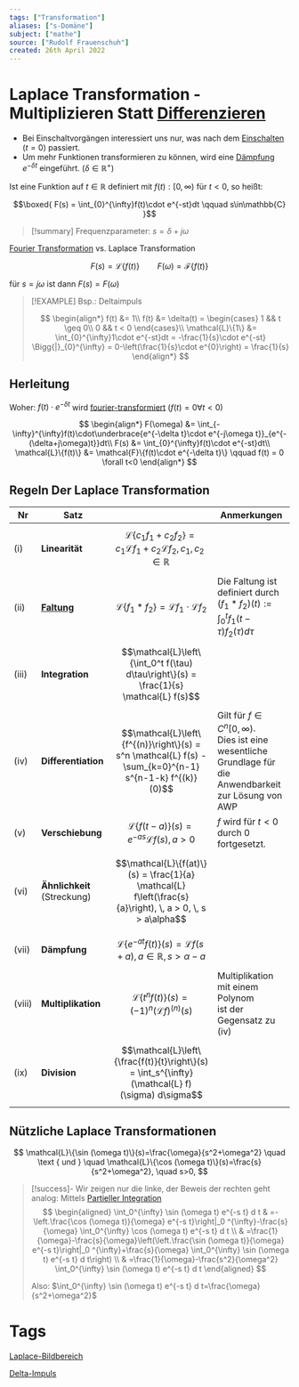 ```yaml
---
tags: ["Transformation"]
aliases: ["s-Domäne"]
subject: ["mathe"]
source: ["Rudolf Frauenschuh"]
created: 26th April 2022
---
```


# Laplace Transformation - Multiplizieren Statt [Differenzieren](../Analysis/Differenzialrechnung.md)

- Bei Einschaltvorgängen interessiert uns nur, was nach dem [Einschalten](Schaltvorgänge.md) $(t=0)$ passiert.
- Um mehr Funktionen transformieren zu können, wird eine [Dämpfung](../../Hardwareentwicklung/Dämpfung.md) $e^{-\delta t}$ eingeführt. $(\delta\in\mathbb{R}^{+})$

Ist eine Funktion auf $t\in\mathbb{R}$ definiert mit $f(t):[0,\infty)$ für $t<0$, so heißt:

$$\boxed{ F(s) = \int_{0}^{\infty}f(t)\cdot e^{-st}dt \qquad s\in\mathbb{C} }$$

> [!summary] Frequenzparameter: $s = \delta+j\omega$

[Fourier Transformation](Fourier%20Transformation.md) vs. Laplace Transformation  

$$F(s) = \mathcal{L}\{ f(t)\} \qquad F(\omega) = \mathcal{F} \{f(t)\}$$

für $s=j\omega$ ist dann $F(s)=F(\omega)$

>[!EXAMPLE] Bsp.: Deltaimpuls
>
> $$
> \begin{align*}
> f(t) &= 1\\
> f(t) &= \delta(t) = \begin{cases}
> 1 && t \geq 0\\
> 0 && t < 0
> \end{cases}\\
> \mathcal{L}\{1\} &= \int_{0}^{\infty}1\cdot e^{-st}dt = -\frac{1}{s}\cdot e^{-st} \Bigg{|}_{0}^{\infty} = 0-\left(\frac{1}{s}\cdot e^{0}\right) = \frac{1}{s}
> \end{align*}
> $$

## Herleitung

Woher: $f(t)\cdot e^{-\delta t}$ wird [fourier-transformiert](Fourier%20Transformation.md) $(f(t)=0 \forall t<0)$

$$
\begin{align*}
F(\omega) &= \int_{-\infty}^{\infty}f(t)\cdot\underbrace{e^{-\delta t}\cdot e^{-j\omega t}}_{e^{-(\delta+j\omega)t}}dt\\
F(s) &= \int_{0}^{\infty}f(t)\cdot e^{-st}dt\\
\mathcal{L}\{f(t)\} &= \mathcal{F}\{f(t)\cdot e^{-\delta t}\} \qquad f(t) = 0 \forall t<0
\end{align*}
$$

## Regeln Der Laplace Transformation

| Nr     | Satz                        |                                                                                                                         | Anmerkungen                                                                                                          |
| ------ | --------------------------- | ----------------------------------------------------------------------------------------------------------------------- | -------------------------------------------------------------------------------------------------------------------- |
| (i)    | **Linearität**              | $$\mathcal{L}\left\{c_1 f_1 + c_2 f_2\right\} = c_1 \mathcal{L} f_1 + c_2 \mathcal{L} f_2, \, c_1, c_2 \in \mathbb{R}$$ |                                                                                                                      |
| (ii)   | **[Faltung](Faltung.md)**   | $$\mathcal{L}\left\{f_1 * f_2\right\} = \mathcal{L} f_1 \cdot \mathcal{L} f_2$$                                         | Die Faltung ist definiert durch <br>$\left(f_1 * f_2\right)(t) := \int_0^t f_1(t-\tau) f_2(\tau) d\tau$              |
| (iii)  | **Integration**             | $$\mathcal{L}\left\{\int_0^t f(\tau) d\tau\right\}(s) = \frac{1}{s} \mathcal{L} f(s)$$                                  |                                                                                                                      |
| (iv)   | **Differentiation**         | $$\mathcal{L}\left\{f^{(n)}\right\}(s) = s^n \mathcal{L} f(s) - \sum_{k=0}^{n-1} s^{n-1-k} f^{(k)}(0)$$                 | Gilt für $f \in C^n[0, \infty)$. <br>Dies ist eine wesentliche Grundlage für<br>die Anwendbarkeit zur Lösung von AWP |
| (v)    | **Verschiebung**            | $$\mathcal{L}\{f(t-a)\}(s) = e^{-a s} \mathcal{L} f(s), \, a > 0$$                                                      | $f$ wird für $t < 0$ durch 0 fortgesetzt.                                                                            |
| (vi)   | **Ähnlichkeit** (Streckung) | $$\mathcal{L}\{f(at)\}(s) = \frac{1}{a} \mathcal{L} f\left(\frac{s}{a}\right), \, a > 0, \, s > a\alpha$$               |                                                                                                                      |
| (vii)  | **Dämpfung**                | $$\mathcal{L}\left\{e^{-a t} f(t)\right\}(s) = \mathcal{L} f(s+a), \, a \in \mathbb{R}, \, s > \alpha - a$$             |                                                                                                                      |
| (viii) | **Multiplikation**          | $$\mathcal{L}\left\{t^n f(t)\right\}(s) = (-1)^n (\mathcal{L} f)^{(n)}(s)$$                                             | Multiplikation mit einem Polynom<br>ist der Gegensatz zu (iv)                                                        |
| (ix)   | **Division**                | $$\mathcal{L}\left\{\frac{f(t)}{t}\right\}(s) = \int_s^{\infty} (\mathcal{L} f)(\sigma) d\sigma$$                       |                                                                                                                      |



## Nützliche Laplace Transformationen


$$
\mathcal{L}\{\sin (\omega t)\}(s)=\frac{\omega}{s^2+\omega^2} \quad \text { und } \quad \mathcal{L}\{\cos (\omega t)\}(s)=\frac{s}{s^2+\omega^2}, \quad s>0,
$$


> [!success]- Wir zeigen nur die linke, der Beweis der rechten geht analog:
> Mittels [Partieller Integration](../Analysis/Partielle%20Integration.md)
> $$
> \begin{aligned}
> \int_0^{\infty} \sin (\omega t) e^{-s t} d t & =-\left.\frac{\cos (\omega t)}{\omega} e^{-s t}\right|_0 ^{\infty}-\frac{s}{\omega} \int_0^{\infty} \cos (\omega t) e^{-s t} d t \\
> & =\frac{1}{\omega}-\frac{s}{\omega}\left(\left.\frac{\sin (\omega t)}{\omega} e^{-s t}\right|_0 ^{\infty}+\frac{s}{\omega} \int_0^{\infty} \sin (\omega t) e^{-s t} d t\right) \\
> & =\frac{1}{\omega}-\frac{s^2}{\omega^2} \int_0^{\infty} \sin (\omega t) e^{-s t} d t
> \end{aligned}
> $$
> 
> 
> Also: $\int_0^{\infty} \sin (\omega t) e^{-s t} d t=\frac{\omega}{s^2+\omega^2}$

# Tags

[Laplace-Bildbereich](Laplace-Bildbereich.md)

[Delta-Impuls](Delta-Impuls.md)
 